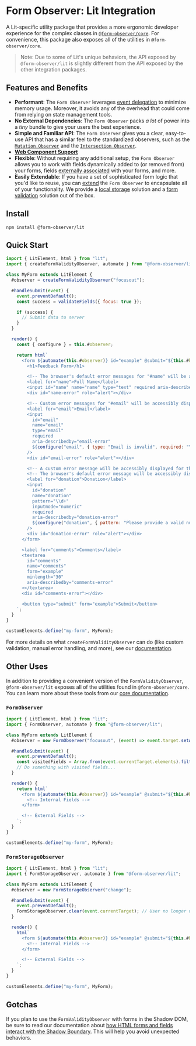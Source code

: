 # Form Observer: Lit Integration

A Lit-specific utility package that provides a more ergonomic developer experience for the complex classes in [`@form-observer/core`](https://www.npmjs.com/package/@form-observer/core). For convenience, this package also exposes all of the utilities in `@form-observer/core`.

> Note: Due to some of Lit's unique behaviors, the API exposed by `@form-observer/lit` is slightly different from the API exposed by the other integration packages.

## Features and Benefits

<!--
  Note: This section should have the benefits listed in `@form-observer/core`, but the details should be catered to Lit.
-->

- **Performant**: The `Form Observer` leverages [event delegation](https://gomakethings.com/why-is-javascript-event-delegation-better-than-attaching-events-to-each-element/) to minimize memory usage. Moreover, it avoids any of the overhead that could come from relying on state management tools.
- **No External Dependencies**: The `Form Observer` packs _a lot_ of power into a _tiny_ bundle to give your users the best experience.
- **Simple and Familiar API**: The `Form Observer` gives you a clear, easy-to-use API that has a similar feel to the standardized observers, such as the [`Mutation Observer`](https://developer.mozilla.org/en-US/docs/Web/API/MutationObserver) and the [`Intersection Observer`](https://developer.mozilla.org/en-US/docs/Web/API/IntersectionObserver).
- [**Web Component Support**](https://developer.mozilla.org/en-US/docs/Web/API/Web_components)
- **Flexible**: Without requiring any additional setup, the `Form Observer` allows you to work with fields dynamically added to (or removed from) your forms, fields [externally associated](https://developer.mozilla.org/en-US/docs/Web/HTML/Element/input#form) with your forms, and more.
- **Easily Extendable**: If you have a set of sophisticated form logic that you'd like to reuse, you can [extend](https://developer.mozilla.org/en-US/docs/Web/JavaScript/Reference/Classes/extends) the `Form Observer` to encapsulate all of your functionality. We provide a [local storage](https://github.com/enthusiastic-js/form-observer/tree/main/docs/form-storage-observer) solution and a [form validation](https://github.com/enthusiastic-js/form-observer/blob/main/docs/form-validity-observer/integrations/lit.md) solution out of the box.

## Install

```
npm install @form-observer/lit
```

## Quick Start

```js
import { LitElement, html } from "lit";
import { createFormValidityObserver, automate } from "@form-observer/lit";

class MyForm extends LitElement {
  #observer = createFormValidityObserver("focusout");

  #handleSubmit(event) {
    event.preventDefault();
    const success = validateFields({ focus: true });

    if (success) {
      // Submit data to server
    }
  }

  render() {
    const { configure } = this.#observer;

    return html`
      <form ${automate(this.#observer)} id="example" @submit="${this.#handleSubmit}">
        <h1>Feedback Form</h1>

        <!-- The browser's default error messages for "#name" will be accessibly displayed inside "#name-error" -->
        <label for="name">Full Name</label>
        <input id="name" name="name" type="text" required aria-describedby="name-error" />
        <div id="name-error" role="alert"></div>

        <!-- Custom error messages for "#email" will be accessibly displayed inside "#email-error" -->
        <label for="email">Email</label>
        <input
          id="email"
          name="email"
          type="email"
          required
          aria-describedby="email-error"
          ${configure("email", { type: "Email is invalid", required: "You MUST allow us to stalk you!" })}
        />
        <div id="email-error" role="alert"></div>

        <!-- A custom error message will be accessibly displayed for the "pattern" constraint. -->
        <!-- The browser's default error message will be accessibly displayed for the "required" constraint. -->
        <label for="donation">Donation</label>
        <input
          id="donation"
          name="donation"
          pattern="\\d+"
          inputmode="numeric"
          required
          aria-describedby="donation-error"
          ${configure("donation", { pattern: "Please provide a valid number" })}
        />
        <div id="donation-error" role="alert"></div>
      </form>

      <label for="comments">Comments</label>
      <textarea
        id="comments"
        name="comments"
        form="example"
        minlength="30"
        aria-describedby="comments-error"
      ></textarea>
      <div id="comments-error"></div>

      <button type="submit" form="example">Submit</button>
    `;
  }
}

customElements.define("my-form", MyForm);
```

For more details on what `createFormValidityObserver` can do (like custom validation, manual error handling, and more), see our [documentation](https://github.com/enthusiastic-js/form-observer/blob/main/docs/form-validity-observer/integrations/lit.md).

## Other Uses

In addition to providing a convenient version of the `FormValidityObserver`, `@form-observer/lit` exposes all of the utilities found in `@form-observer/core`. You can learn more about these tools from our [core documentation](https://github.com/enthusiastic-js/form-observer/tree/main/docs).

### `FormObserver`

```js
import { LitElement, html } from "lit";
import { FormObserver, automate } from "@form-observer/lit";

class MyForm extends LitElement {
  #observer = new FormObserver("focusout", (event) => event.target.setAttribute("data-visited", String(true)));

  #handleSubmit(event) {
    event.preventDefault();
    const visitedFields = Array.from(event.currentTarget.elements).filter((e) => e.hasAttribute("data-visited"));
    // Do something with visited fields...
  }

  render() {
    return html`
      <form ${automate(this.#observer)} id="example" @submit="${this.#handleSubmit}">
        <!-- Internal Fields -->
      </form>

      <!-- External Fields -->
    `;
  }
}

customElements.define("my-form", MyForm);
```

### `FormStorageObserver`

```js
import { LitElement, html } from "lit";
import { FormStorageObserver, automate } from "@form-observer/lit";

class MyForm extends LitElement {
  #observer = new FormStorageObserver("change");

  #handleSubmit(event) {
    event.preventDefault();
    FormStorageObserver.clear(event.currentTarget); // User no longer needs their progress saved after a form submission
  }

  render() {
    html`
      <form ${automate(this.#observer)} id="example" @submit="${this.#handleSubmit}">
        <!-- Internal Fields -->
      </form>

      <!-- External Fields -->
    `;
  }
}

customElements.define("my-form", MyForm);
```

## Gotchas

If you plan to use the `FormValidityObserver` with forms in the Shadow DOM, be sure to read our documentation about [how HTML forms and fields interact with the Shadow Boundary](https://github.com/enthusiastic-js/form-observer/blob/main/docs/form-observer/guides.md#be-mindful-of-the-shadow-boundary). This will help you avoid unexpected behaviors.
